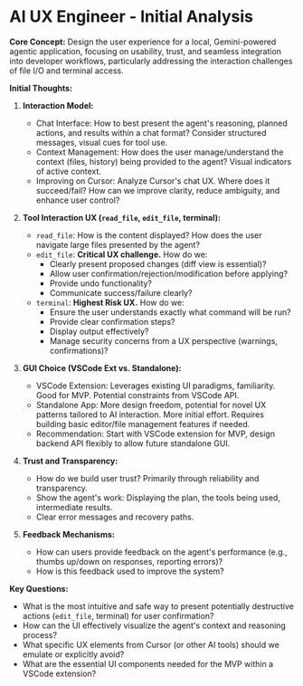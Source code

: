 # AI UX Engineer - Initial Analysis

**Core Concept:** Design the user experience for a local, Gemini-powered agentic application, focusing on usability, trust, and seamless integration into developer workflows, particularly addressing the interaction challenges of file I/O and terminal access.

**Initial Thoughts:**

1.  **Interaction Model:**
    *   Chat Interface: How to best present the agent's reasoning, planned actions, and results within a chat format? Consider structured messages, visual cues for tool use.
    *   Context Management: How does the user manage/understand the context (files, history) being provided to the agent? Visual indicators of active context.
    *   Improving on Cursor: Analyze Cursor's chat UX. Where does it succeed/fail? How can we improve clarity, reduce ambiguity, and enhance user control?

2.  **Tool Interaction UX (`read_file`, `edit_file`, terminal):**
    *   `read_file`: How is the content displayed? How does the user navigate large files presented by the agent?
    *   `edit_file`: **Critical UX challenge.** How do we:
        *   Clearly present proposed changes (diff view is essential)?
        *   Allow user confirmation/rejection/modification before applying?
        *   Provide undo functionality?
        *   Communicate success/failure clearly?
    *   `terminal`: **Highest Risk UX.** How do we:
        *   Ensure the user understands exactly what command will be run?
        *   Provide clear confirmation steps?
        *   Display output effectively?
        *   Manage security concerns from a UX perspective (warnings, confirmations)?

3.  **GUI Choice (VSCode Ext vs. Standalone):**
    *   VSCode Extension: Leverages existing UI paradigms, familiarity. Good for MVP. Potential constraints from VSCode API.
    *   Standalone App: More design freedom, potential for novel UX patterns tailored to AI interaction. More initial effort. Requires building basic editor/file management features if needed.
    *   Recommendation: Start with VSCode extension for MVP, design backend API flexibly to allow future standalone GUI.

4.  **Trust and Transparency:**
    *   How do we build user trust? Primarily through reliability and transparency.
    *   Show the agent's work: Displaying the plan, the tools being used, intermediate results.
    *   Clear error messages and recovery paths.

5.  **Feedback Mechanisms:**
    *   How can users provide feedback on the agent's performance (e.g., thumbs up/down on responses, reporting errors)?
    *   How is this feedback used to improve the system?

**Key Questions:**
*   What is the most intuitive and safe way to present potentially destructive actions (`edit_file`, terminal) for user confirmation?
*   How can the UI effectively visualize the agent's context and reasoning process?
*   What specific UX elements from Cursor (or other AI tools) should we emulate or explicitly avoid?
*   What are the essential UI components needed for the MVP within a VSCode extension? 